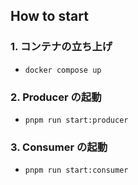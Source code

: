 ## How to start
### 1. コンテナの立ち上げ
- `docker compose up`

### 2. Producer の起動
- `pnpm run start:producer`

### 3. Consumer の起動
- `pnpm run start:consumer`


